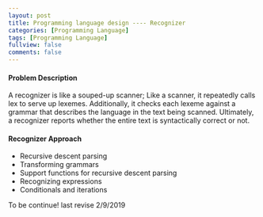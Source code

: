 ```yaml
---
layout: post
title: Programming language design ---- Recognizer
categories: [Programming Language]
tags: [Programming Language]
fullview: false
comments: false
---
```


#### Problem Description
A recognizer is like a souped-up scanner; Like a scanner, it repeatedly calls lex to serve up lexemes. Additionally, it checks each lexeme against a grammar that describes the language in the text being scanned. Ultimately, a recognizer reports whether the entire text is syntactically correct or not.

#### Recognizer Approach
- Recursive descent parsing
- Transforming grammars
- Support functions for recursive descent parsing
- Recognizing expressions
- Conditionals and iterations



To be continue! last revise 2/9/2019
